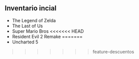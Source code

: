 ## Inventario incial
- The Legend of Zelda
- The Last of Us
- Super Mario Bros
<<<<<<< HEAD
- Resident Evil 2 Remake
=======
- Uncharted 5
>>>>>>> feature-descuentos
